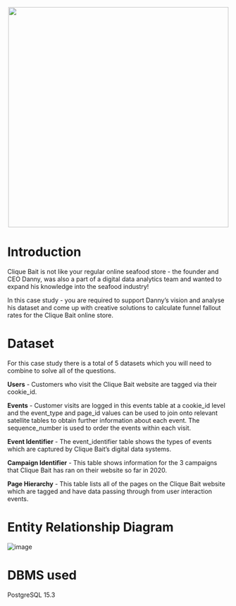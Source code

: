 <p align='center'>
<img src= "https://github.com/shivin316/8__Week_SQL_Challenge/assets/122541994/82e8dbb4-a634-4e25-9c17-ac645bb1e330)" width ='500'>
</p>



<h1>Introduction</h1>

Clique Bait is not like your regular online seafood store - the founder and CEO Danny, was also a part of a digital data analytics team and wanted to expand his knowledge into the seafood industry!

In this case study - you are required to support Danny’s vision and analyse his dataset and come up with creative solutions to calculate funnel fallout rates for the Clique Bait online store.

<h1>Dataset</h1>

For this case study there is a total of 5 datasets which you will need to combine to solve all of the questions.

**Users** - Customers who visit the Clique Bait website are tagged via their cookie_id.

**Events** - Customer visits are logged in this events table at a cookie_id level and the event_type and page_id values can be used to join onto relevant satellite tables to obtain further information about each event.
The sequence_number is used to order the events within each visit.

**Event Identifier** - The event_identifier table shows the types of events which are captured by Clique Bait’s digital data systems.

**Campaign Identifier** - This table shows information for the 3 campaigns that Clique Bait has ran on their website so far in 2020.

**Page Hierarchy** - This table lists all of the pages on the Clique Bait website which are tagged and have data passing through from user interaction events.

<h1>Entity Relationship Diagram</h1>

![image](https://github.com/shivin316/8__Week_SQL_Challenge/assets/122541994/f7dda6da-4b62-4915-b3b0-3db5039f1c92)



<h1>DBMS used</h1>

PostgreSQL 15.3
